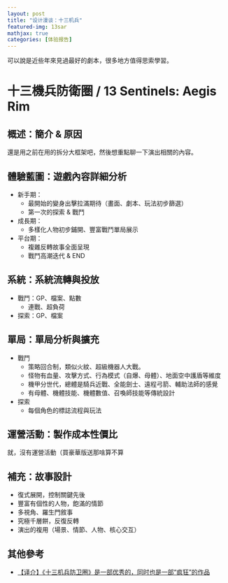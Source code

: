 ```yaml
---
layout: post
title: "设计漫谈：十三机兵"
featured-img: 13sar
mathjax: true
categories: [体验报告]
---
```


可以說是近些年來見過最好的劇本，很多地方值得思索學習。

<!--more-->


# 十三機兵防衛圏 / 13 Sentinels: Aegis Rim


## 概述：簡介 & 原因

還是用之前在用的拆分大框架吧，然後想重點聊一下演出相關的內容。


## 體驗藍圖：遊戲內容詳細分析

+ 新手期：
  + 最開始的變身出擊拉滿期待（畫面、劇本、玩法初步篩選）
  + 第一次的探索 & 戰鬥
+ 成長期：
  + 多樣化人物初步鋪開、豐富戰鬥單局展示
+ 平台期：
  + 複雜反轉故事全面呈現
  + 戰鬥高潮迭代 & END


## 系統：系統流轉與投放

+ 戰鬥：GP、檔案、點數
  + 連戰、超負荷
+ 探索：GP、檔案


## 單局：單局分析與擴充

+ 戰鬥
  + 策略回合制，類似火紋、超級機器人大戰。
  + 怪物有血量、攻擊方式、行為模式（自爆、母體）、地面空中護盾等維度
  + 機甲分世代，總體是騎兵近戰、全能劍士、遠程弓箭、輔助法師的感覺
  + 有母體、機體技能、機體數值、召喚師技能等傳統設計
+ 探索
  + 每個角色的標誌流程與玩法


## 運營活動：製作成本性價比

就，沒有運營活動（買豪華版送那啥算不算


## 補充：故事設計

+ 復式展開，控制關鍵先後
+ 豐富有個性的人物，飽滿的情節
+ 多視角、羅生門敘事
+ 究極千層餅，反復反轉
+ 演出的複用（場景、情節、人物、核心交互）


## 其他參考

+ [【译介】《十三机兵防卫圈》是一部优秀的，同时也是一部“疯狂”的作品](https://zhuanlan.zhihu.com/p/104360076)
